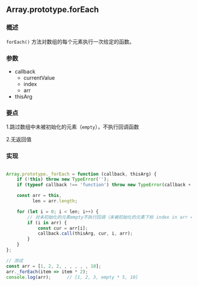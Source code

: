 ## Array.prototype.forEach
### 概述
`forEach()` 方法对数组的每个元素执行一次给定的函数。
### 参数
- callback
    - currentValue
    - index
    - arr
- thisArg
### 要点
  1.跳过数组中未被初始化的元素（`empty`），不执行回调函数

  2.无返回值
### 实现
```js

Array.prototype._forEach = function (callback, thisArg) {
    if (!this) throw new TypeError('');
    if (typeof callback !== 'function') throw new TypeError(callback + 'must be a function!')

    const arr = this,
          len = arr.length;

    for (let i = 0; i < len; i++) {
        // 对未初始化的元素empty不执行回调（未被初始化的元素下标 index in arr === false）
        if (i in arr) {
            const cur = arr[i];
            callback.call(thisArg, cur, i, arr);
        }
    }
};

// 测试
const arr = [1, 2, 2, , , , , , 10];
arr._forEach(item => item * 2);
console.log(arr);      // [1, 2, 3, empty * 5, 10]
```


